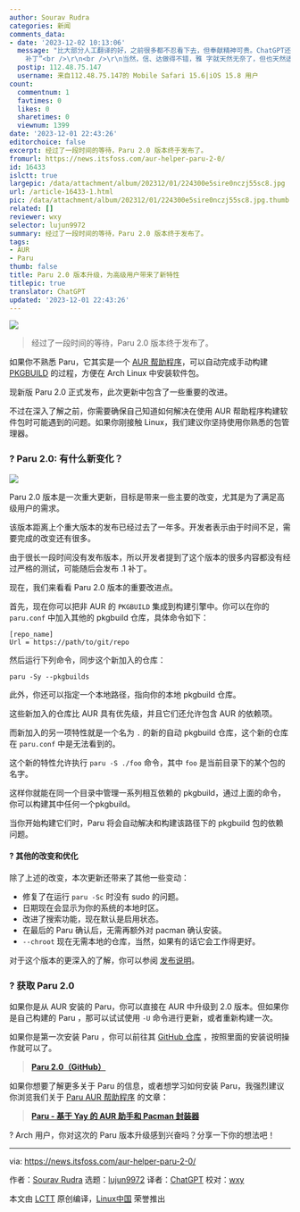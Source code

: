 ```yaml
---
author: Sourav Rudra
categories: 新闻
comments_data:
- date: '2023-12-02 10:13:06'
  message: "比大部分人工翻译的好，之前很多都不忍看下去，但奉献精神可贵。ChatGPT还是略有瑕疵，比如下面这句：<br />\r\n<br />\r\n“可能随后会发布.1
    补丁”<br />\r\n<br />\r\n当然，信、达做得不错，雅 字就天然无奈了，但也天然适合技术文章，不用像小说散文那样充满人性灵性。"
  postip: 112.48.75.147
  username: 来自112.48.75.147的 Mobile Safari 15.6|iOS 15.8 用户
count:
  commentnum: 1
  favtimes: 0
  likes: 0
  sharetimes: 0
  viewnum: 1399
date: '2023-12-01 22:43:26'
editorchoice: false
excerpt: 经过了一段时间的等待，Paru 2.0 版本终于发布了。
fromurl: https://news.itsfoss.com/aur-helper-paru-2-0/
id: 16433
islctt: true
largepic: /data/attachment/album/202312/01/224300e5sire0nczj55sc8.jpg
url: /article-16433-1.html
pic: /data/attachment/album/202312/01/224300e5sire0nczj55sc8.jpg.thumb.jpg
related: []
reviewer: wxy
selector: lujun9972
summary: 经过了一段时间的等待，Paru 2.0 版本终于发布了。
tags:
- AUR
- Paru
thumb: false
title: Paru 2.0 版本升级，为高级用户带来了新特性
titlepic: true
translator: ChatGPT
updated: '2023-12-01 22:43:26'
---
```


![](/data/attachment/album/202312/01/224300e5sire0nczj55sc8.jpg)



> 
> 经过了一段时间的等待，Paru 2.0 版本终于发布了。
> 
> 
> 


如果你不熟悉 Paru，它其实是一个 [AUR 帮助程序](https://wiki.archlinux.org/title/AUR_helpers)，可以自动完成手动构建 [PKGBUILD](https://wiki.archlinux.org/title/PKGBUILD) 的过程，方便在 Arch Linux 中安装软件包。


现新版 Paru 2.0 正式发布，此次更新中包含了一些重要的改进。


不过在深入了解之前，你需要确保自己知道如何解决在使用 AUR 帮助程序构建软件包时可能遇到的问题。如果你刚接触 Linux，我们建议你坚持使用你熟悉的包管理器。


### ? Paru 2.0: 有什么新变化？


![](/data/attachment/album/202312/01/224326gbobirmbubf6zbrb.png)


Paru 2.0 版本是一次重大更新，目标是带来一些主要的改变，尤其是为了满足高级用户的需求。


该版本距离上个重大版本的发布已经过去了一年多。开发者表示由于时间不足，需要完成的改变还有很多。


由于很长一段时间没有发布版本，所以开发者提到了这个版本的很多内容都没有经过严格的测试，可能随后会发布 .1 补丁。


现在，我们来看看 Paru 2.0 版本的重要改进点。


首先，现在你可以把非 AUR 的 `PKGBUILD` 集成到构建引擎中。你可以在你的 `paru.conf` 中加入其他的 pkgbuild 仓库，具体命令如下：



```
[repo_name]
Url = https://path/to/git/repo

```

然后运行下列命令，同步这个新加入的仓库：



```
paru -Sy --pkgbuilds

```

此外，你还可以指定一个本地路径，指向你的本地 pkgbuild 仓库。


这些新加入的仓库比 AUR 具有优先级，并且它们还允许包含 AUR 的依赖项。


而新加入的另一项特性就是一个名为 `.` 的新的自动 pkgbuild 仓库，这个新的仓库在 `paru.conf` 中是无法看到的。


这个新的特性允许执行 `paru -S ./foo` 命令，其中 `foo` 是当前目录下的某个包的名字。


这样你就能在同一个目录中管理一系列相互依赖的 pkgbuild，通过上面的命令，你可以构建其中任何一个pkgbuild。


当你开始构建它们时，Paru 将会自动解决和构建该路径下的 pkgbuild 包的依赖问题。


#### ?️ 其他的改变和优化


除了上述的改变，本次更新还带来了其他一些变动：


* 修复了在运行 `paru -Sc` 时没有 sudo 的问题。
* 日期现在会显示为你的系统的本地时区。
* 改进了搜索功能，现在默认是启用状态。
* 在最后的 Paru 确认后，无需再额外对 pacman 确认安装。
* `--chroot` 现在无需本地的仓库，当然，如果有的话它会工作得更好。


对于这个版本的更深入的了解，你可以参阅 [发布说明](https://github.com/Morganamilo/paru/releases/tag/v2.0.0)。


### ? 获取 Paru 2.0


如果你是从 AUR 安装的 Paru，你可以直接在 AUR 中升级到 2.0 版本。但如果你是自己构建的 Paru ，那可以试试使用 `-U` 命令进行更新，或者重新构建一次。


如果你是第一次安装 Paru ，你可以前往其 [GitHub 仓库](https://github.com/Morganamilo/paru/) ，按照里面的安装说明操作就可以了。



> 
> **[Paru 2.0（GitHub）](https://github.com/Morganamilo/paru/releases/tag/v2.0.0)**
> 
> 
> 


如果你想要了解更多关于 Paru 的信息，或者想学习如何安装 Paru，我强烈建议你浏览我们关于 [Paru AUR 帮助程序](https://itsfoss.com/paru-aur-helper/) 的文章：



> 
> **[Paru - 基于 Yay 的 AUR 助手和 Pacman 封装器](https://itsfoss.com/paru-aur-helper/)**
> 
> 
> 


? Arch 用户，你对这次的 Paru 版本升级感到兴奋吗？分享一下你的想法吧！




---


via: <https://news.itsfoss.com/aur-helper-paru-2-0/>


作者：[Sourav Rudra](https://news.itsfoss.com/author/sourav/) 选题：[lujun9972](https://github.com/lujun9972) 译者：[ChatGPT](https://linux.cn/lctt/ChatGPT) 校对：[wxy](https://github.com/wxy)


本文由 [LCTT](https://github.com/LCTT/TranslateProject) 原创编译，[Linux中国](https://linux.cn/) 荣誉推出